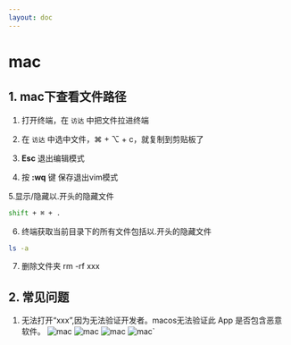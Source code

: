 ```yaml
---
layout: doc
---
```


# mac

## 1. mac下查看文件路径

  1. 打开终端，在 `访达` 中把文件拉进终端

  2. 在 `访达` 中选中文件，⌘ + ⌥ + c，就复制到剪贴板了


  3. **Esc** 退出编辑模式

  4. 按 **:wq** 键 保存退出vim模式

  5.显示/隐藏以.开头的隐藏文件

  ```sh
  shift + ⌘ + .
  ```

  6. 终端获取当前目录下的所有文件包括以.开头的隐藏文件

  ```sh
  ls -a
  ```

  7. 删除文件夹
  rm -rf xxx

## 2. 常见问题

  1. 无法打开“xxx”,因为无法验证开发者。macos无法验证此 App 是否包含恶意软件。
  ![mac](/mac_01.png)
  ![mac](/mac_02.png)
  ![mac](/mac_03.png)
  ![mac](/mac_04.png)`



